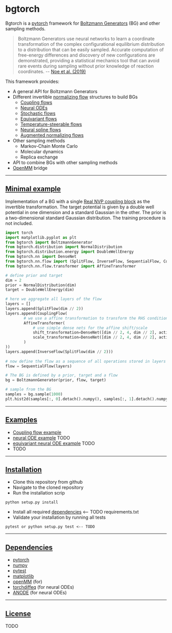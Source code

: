 # bgtorch

Bgtorch is a [pytorch](https://github.com/pytorch/pytorch) framework for
[Boltzmann Generators](https://science.sciencemag.org/content/365/6457/eaaw1147) (BG) and other sampling methods.

> Boltzmann Generators use neural networks to learn a coordinate transformation
> of the complex configurational equilibrium distribution to a distribution that 
> can be easily sampled. Accurate computation of free-energy differences 
> and discovery of new configurations are demonstrated, 
> providing a statistical mechanics tool that can 
> avoid rare events during sampling without prior knowledge of reaction coordinates.
> -- [Noe et al. (2019)](https://science.sciencemag.org/content/365/6457/eaaw1147)

This framework provides:

* A general API for Boltzmann Generators
* Different invertible [normalizing flow]() structures to build BGs
    * [Coupling flows]()
    * [Neural ODEs]()
    * [Stochastic flows]()
    * [Equivariant flows]()
    * [Temperature-steerable flows]()
    * [Neural spline flows]()
    * [Augmented normalizing flows]()
* Other sampling methods
    * Markov-Chain Monte Carlo
    * Molecular dynamics
    * Replica exchange
* API to combine BGs with other sampling methods
* [OpenMM](https://github.com/openmm/openmm) bridge 

***
## [Minimal example](#minimal-example)
Implementation of a BG with a single [Real NVP coupling block](https://arxiv.org/abs/1605.08803)
as the invertible transformation.
The target potential is given by a double well potential in one dimension and a standard Gaussian in the other. 
The prior is a two-dimensional standard Gaussian distribution. 
The training procedure is not included. 

``` python
import torch
import matplotlib.pyplot as plt
from bgtorch import BoltzmannGenerator
from bgtorch.distribution import NormalDistribution
from bgtorch.distribution.energy import DoubleWellEnergy
from bgtorch.nn import DenseNet
from bgtorch.nn.flow import (SplitFlow, InverseFlow, SequentialFlow, CouplingFlow)
from bgtorch.nn.flow.transformer import AffineTransformer 

# define prior and target
dim = 2
prior = NormalDistribution(dim)
target = DoubleWellEnergy(dim)

# here we aggregate all layers of the flow
layers = []
layers.append(SplitFlow(dim // 2))
layers.append(CouplingFlow(
        # we use a affine transformation to transform the RHS conditioned on the LHS
        AffineTransformer(
            # use simple dense nets for the affine shift/scale
            shift_transformation=DenseNet([dim // 2, 4, dim // 2], activation=torch.nn.ReLU()), 
            scale_transformation=DenseNet([dim // 2, 4, dim // 2], activation=torch.nn.Tanh())
        )
))
layers.append(InverseFlow(SplitFlow(dim // 2)))
    
# now define the flow as a sequence of all operations stored in layers
flow = SequentialFlow(layers)

# The BG is defined by a prior, target and a flow
bg = BoltzmannGenerator(prior, flow, target)

# sample from the BG
samples = bg.sample(1000)
plt.hist2d(samples[:, 0].detach().numpy(), samples[:, 1].detach().numpy(), bins=100);
```


***
## [Examples](#examples)
* [Coupling flow example](https://github.com/noegroup/bgtorch/blob/master/notebooks/example.ipynb)
* [neural ODE example](https://github.com/noegroup/bgtorch/blob/notebooks/example_black_box_nODE.ipynb) TODO
* [equivariant neural ODE example](https://github.com/noegroup/bgtorch/blob/notebooks/example_equivariant_nODE.ipynb) TODO
* TODO




***
## [Installation](#installation)
* Clone this repository from github
* Navigate to the cloned repository
* Run the installation scrip
  
```
python setup.py install
```

* Install all required [dependencies](#dependencies) <-- TODO requirements.txt
* Validate your installation by running all tests

```
pytest or python setup.py test <-- TODO
```

***
## [Dependencies](#dependencies)

* [pytorch](https://github.com/pytorch/pytorch)
* [numpy](https://github.com/numpy/numpy)
* [pytest](https://github.com/pytest-dev/pytest)
* [matplotlib](https://github.com/matplotlib/matplotlib)
* [openMM](https://github.com/openmm/openmm) (for)
* [torchdiffeq](https://github.com/rtqichen/torchdiffeq) (for neural ODEs)
* [ANODE](https://github.com/amirgholami/anode) (for neural ODEs)

***
## [License](#dependencies)
TODO